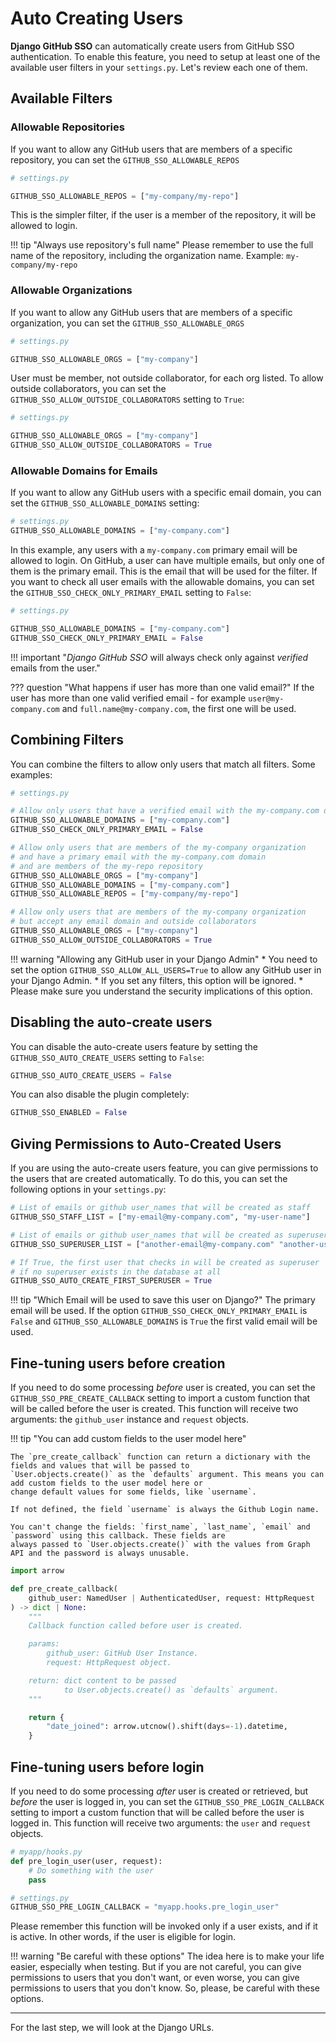 # Auto Creating Users

**Django GitHub SSO** can automatically create users from GitHub SSO authentication. To enable this feature, you need to
setup at least one of the available user filters in your `settings.py`. Let's review each one of them.

## Available Filters

### Allowable Repositories

If you want to allow any GitHub users that are members of a specific repository, you can set the `GITHUB_SSO_ALLOWABLE_REPOS`

```python
# settings.py

GITHUB_SSO_ALLOWABLE_REPOS = ["my-company/my-repo"]
```

This is the simpler filter, if the user is a member of the repository, it will be allowed to login.

!!! tip "Always use repository's full name"
    Please remember to use the full name of the repository, including the organization name. Example: `my-company/my-repo`

### Allowable Organizations

If you want to allow any GitHub users that are members of a specific organization, you can set the `GITHUB_SSO_ALLOWABLE_ORGS`

```python
# settings.py

GITHUB_SSO_ALLOWABLE_ORGS = ["my-company"]
```

User must be member, not outside collaborator, for each org listed. To allow outside collaborators, you can set the
`GITHUB_SSO_ALLOW_OUTSIDE_COLLABORATORS` setting to `True`:

```python
# settings.py

GITHUB_SSO_ALLOWABLE_ORGS = ["my-company"]
GITHUB_SSO_ALLOW_OUTSIDE_COLLABORATORS = True
```

### Allowable Domains for Emails

If you want to allow any GitHub users with a specific email domain, you can set the `GITHUB_SSO_ALLOWABLE_DOMAINS` setting:

```python
# settings.py
GITHUB_SSO_ALLOWABLE_DOMAINS = ["my-company.com"]
```

In this example, any users with a `my-company.com` primary email will be allowed to login. On GitHub, a user can have multiple
emails, but only one of them is the primary email. This is the email that will be used for the filter. If you want to check
all user emails with the allowable domains, you can set the `GITHUB_SSO_CHECK_ONLY_PRIMARY_EMAIL` setting to `False`:

```python
# settings.py

GITHUB_SSO_ALLOWABLE_DOMAINS = ["my-company.com"]
GITHUB_SSO_CHECK_ONLY_PRIMARY_EMAIL = False
```

!!! important "*Django GitHub SSO* will always check only against *verified* emails from the user."

??? question "What happens if user has more than one valid email?"
    If the user has more than one valid verified email - for example `user@my-company.com` and `full.name@my-company.com`, the first one will be used.


## Combining Filters

You can combine the filters to allow only users that match all filters. Some examples:

```python
# settings.py

# Allow only users that have a verified email with the my-company.com domain
GITHUB_SSO_ALLOWABLE_DOMAINS = ["my-company.com"]
GITHUB_SSO_CHECK_ONLY_PRIMARY_EMAIL = False
```

```python
# Allow only users that are members of the my-company organization
# and have a primary email with the my-company.com domain
# and are members of the my-repo repository
GITHUB_SSO_ALLOWABLE_ORGS = ["my-company"]
GITHUB_SSO_ALLOWABLE_DOMAINS = ["my-company.com"]
GITHUB_SSO_ALLOWABLE_REPOS = ["my-company/my-repo"]
```

```python
# Allow only users that are members of the my-company organization
# but accept any email domain and outside collaborators
GITHUB_SSO_ALLOWABLE_ORGS = ["my-company"]
GITHUB_SSO_ALLOW_OUTSIDE_COLLABORATORS = True
```

!!! warning "Allowing any GitHub user in your Django Admin"
    * You need to set the option `GITHUB_SSO_ALLOW_ALL_USERS=True` to allow any GitHub user in your Django Admin.
    * If you set any filters, this option will be ignored.
    * Please make sure you understand the security implications of this option.


## Disabling the auto-create users

You can disable the auto-create users feature by setting the `GITHUB_SSO_AUTO_CREATE_USERS` setting to `False`:

```python
GITHUB_SSO_AUTO_CREATE_USERS = False
```

You can also disable the plugin completely:

```python
GITHUB_SSO_ENABLED = False
```

## Giving Permissions to Auto-Created Users

If you are using the auto-create users feature, you can give permissions to the users that are created automatically. To do
this, you can set the following options in your `settings.py`:

```python
# List of emails or github user_names that will be created as staff
GITHUB_SSO_STAFF_LIST = ["my-email@my-company.com", "my-user-name"]

# List of emails or github user_names that will be created as superuser
GITHUB_SSO_SUPERUSER_LIST = ["another-email@my-company.com" "another-user-name"]

# If True, the first user that checks in will be created as superuser
# if no superuser exists in the database at all
GITHUB_SSO_AUTO_CREATE_FIRST_SUPERUSER = True
```

!!! tip "Which Email will be used to save this user on Django?"
    The primary email will be used. If the option `GITHUB_SSO_CHECK_ONLY_PRIMARY_EMAIL` is `False`
    and  `GITHUB_SSO_ALLOWABLE_DOMAINS` is `True` the first valid email will be used.

## Fine-tuning users before creation

If you need to do some processing _before_ user is created, you can set the
`GITHUB_SSO_PRE_CREATE_CALLBACK` setting to import a custom function that will be called before the user is created.
This function will receive two arguments: the `github_user` instance and `request` objects.

!!! tip "You can add custom fields to the user model here"

    The `pre_create_callback` function can return a dictionary with the fields and values that will be passed to
    `User.objects.create()` as the `defaults` argument. This means you can add custom fields to the user model here or
    change default values for some fields, like `username`.

    If not defined, the field `username` is always the Github Login name.

    You can't change the fields: `first_name`, `last_name`, `email` and `password` using this callback. These fields are
    always passed to `User.objects.create()` with the values from Graph API and the password is always unusable.


```python
import arrow

def pre_create_callback(
    github_user: NamedUser | AuthenticatedUser, request: HttpRequest
) -> dict | None:
    """
    Callback function called before user is created.

    params:
        github_user: GitHub User Instance.
        request: HttpRequest object.

    return: dict content to be passed
            to User.objects.create() as `defaults` argument.
    """

    return {
        "date_joined": arrow.utcnow().shift(days=-1).datetime,
    }
```

## Fine-tuning users before login

If you need to do some processing _after_ user is created or retrieved,
but _before_ the user is logged in, you can set the
`GITHUB_SSO_PRE_LOGIN_CALLBACK` setting to import a custom function that will be called before the user is logged in.
This function will receive two arguments: the `user` and `request` objects.

```python
# myapp/hooks.py
def pre_login_user(user, request):
    # Do something with the user
    pass

# settings.py
GITHUB_SSO_PRE_LOGIN_CALLBACK = "myapp.hooks.pre_login_user"
```

Please remember this function will be invoked only if a user exists, and if it is active.
In other words, if the user is eligible for login.


!!! warning "Be careful with these options"
    The idea here is to make your life easier, especially when testing. But if you are not careful, you can give
    permissions to users that you don't want, or even worse, you can give permissions to users that you don't know.
    So, please, be careful with these options.

---

For the last step, we will look at the Django URLs.
